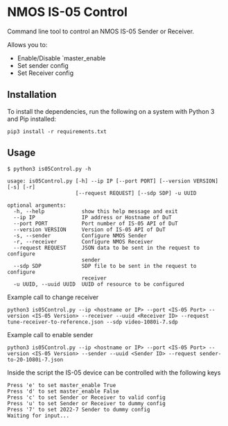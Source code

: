 # NMOS IS-05 Control

Command line tool to control an NMOS IS-05 Sender or Receiver.

Allows you to:
* Enable/Disable `master_enable
* Set sender config
* Set Receiver config

## Installation
To install the dependencies, run the following on a system with Python 3 and Pip installed:

```
pip3 install -r requirements.txt
```

## Usage

```
$ python3 is05Control.py -h

usage: is05Control.py [-h] --ip IP [--port PORT] [--version VERSION] [-s] [-r]
                      [--request REQUEST] [--sdp SDP] -u UUID

optional arguments:
  -h, --help            show this help message and exit
  --ip IP               IP address or Hostname of DuT
  --port PORT           Port number of IS-05 API of DuT
  --version VERSION     Version of IS-05 API of DuT
  -s, --sender          Configure NMOS Sender
  -r, --receiver        Configure NMOS Receiver
  --request REQUEST     JSON data to be sent in the request to configure
                        sender
  --sdp SDP             SDP file to be sent in the request to configure
                        receiver
  -u UUID, --uuid UUID  UUID of resource to be configured
```

Example call to change receiver
```
python3 is05Control.py --ip <hostname or IP> --port <IS-05 Port> --version <IS-05 Version> --receiver --uuid <Receiver ID> --request tune-receiver-to-reference.json --sdp video-1080i-7.sdp
```

Example call to enable sender
```
python3 is05Control.py --ip <hostname or IP> --port <IS-05 Port> --version <IS-05 Version> --sender --uuid <Sender ID> --request sender-to-20-1080i-7.json
```

Inside the script the IS-05 device can be controlled with the following keys
```
Press 'e' to set master_enable True
Press 'd' to set master_enable False
Press 'c' to set Sender or Receiver to valid config
Press 'u' to set Sender or Receiver to dummy config
Press '7' to set 2022-7 Sender to dummy config
Waiting for input...
```
